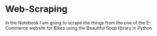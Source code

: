 # Web-Scraping
In the Notebook I am going to scrape the things from the one of the E-Commerce website for Bikes using the Beautiful Soup library in Python
